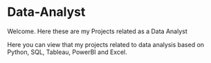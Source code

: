 # Data-Analyst
Welcome. Here these are my Projects related as a Data Analyst

Here you can view that my projects related to data analysis based on Python, SQL, Tableau, PowerBI and Excel. 
